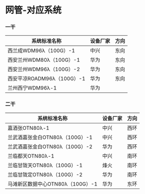 # 网管-对应系统

### 一干


| 系统标准名称               | 设备厂家 | 方向 |
| -------------------------- | -------- | ---- |
| 西兰成WDM96λ（100G）-1     | 中兴     | 东向 |
| 西安兰州WDM80λ（100G）-1   | 华为     | 东向 |
| 西安兰州WDM96λ（100G）-2   | 华为     | 东向 |
| 西安平凉ROADM96λ（100G）-1 | 华为     | 东向 |
| 兰州西宁WDM96λ-1           | 华为     |      |


### 二干

| 系统标准名称                     | 设备厂家 | 方向 |
| -------------------------------- | -------- | ---- |
| 嘉酒张OTN80λ-1                   | 中兴     | 西环 |
| 兰武酒嘉张金白OTN80λ（100G）-1   | 中兴     | 西环 |
| 兰武酒嘉张金白OTN80λ（100G）-2   | 华为     | 西环 |
| 兰临都天OTN80λ-1                 | 中兴     | 南环 |
| 兰临甘陇天OTN80λ（100G）-1       | 烽火     | 南环 |
| 兰临甘陇定OTN80λ（100G）-2       | 华为     | 南环 |
| 马滩新区数据中心OTN80λ（100G）-1 | 华为     | 东环 |